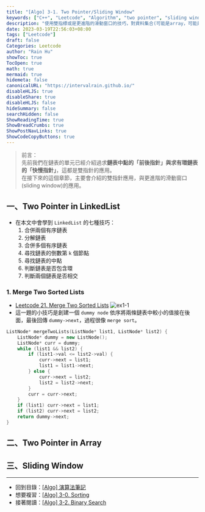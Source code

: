 ```yaml
---
title: "[Algo] 3-1. Two Pointer/Sliding Window"
keywords: ["C++", "Leetcode", "Algorithm", "two pointer", "sliding window"]
description: "使用雙指標或是更進階的滑動窗口的技巧，對資料集合(可能是array，可能是list)做搜尋。"
date: 2023-03-19T22:56:03+08:00
tags: ["Leetcode"]
draft: false
Categories: Leetcode
author: "Rain Hu"
showToc: true
TocOpen: true
math: true
mermaid: true
hidemeta: false
canonicalURL: "https://intervalrain.github.io/"
disableHLJS: true
disableShare: true
disableHLJS: false
hideSummary: false
searchHidden: false
ShowReadingTime: true
ShowBreadCrumbs: true
ShowPostNavLinks: true
ShowCodeCopyButtons: true
---
```

> 前言：  
> 先前我們在鏈表的單元已經介紹過求**鏈表中點的「前後指針」**與求**有環鏈表的「快慢指針」**，這都是雙指針的應用。  
> 在接下來的這個章節，主要會介紹的雙指針應用，與更進階的滑動窗口(sliding window)的應用。
## 一、Two Pointer in LinkedList
+ 在本文中會學到 `LinkedList` 的七種技巧：
    1. 合併兩個有序鏈表
    2. 分解鏈表
    3. 合併多個有序鏈表
    4. 尋找鏈表的倒數第 `k` 個節點
    5. 尋找鏈表的中點
    6. 判斷鏈表是否包含環
    7. 判斷兩個鏈表是否相交
### 1. Merge Two Sorted Lists
+ [Leetcode 21. Merge Two Sorted Lists](https://leetcode.com/problems/merge-two-sorted-lists/)
![ex1-1](https://assets.leetcode.com/uploads/2020/10/03/merge_ex1.jpg)
+ 這一題的小技巧是創建一個 `dummy node` 依序將兩條鏈表中較小的值接在後面，最後回傳 `dummy->next`，過程很像 `merge sort`。
```C++
ListNode* mergeTwoLists(ListNode* list1, ListNode* list2) {
    ListNode* dummy = new ListNode();
    ListNode* curr = dummy;
    while (list1 && list2) {
        if (list1->val <= list2->val) {
            curr->next = list1;
            list1 = list1->next;
        } else {
            curr->next = list2;
            list2 = list2->next;
        }
        curr = curr->next;
    }
    if (list1) curr->next = list1;
    if (list2) curr->next = list2;
    return dummy->next;
}
```


## 二、Two Pointer in Array

## 三、Sliding Window


---
+ 回到目錄：[[Algo] 演算法筆記](/posts/cs/algo)  
+ 想要複習：[[Algo] 3-0. Sorting](/posts/cs/algo/sorting)
+ 接著閱讀：[[Algo] 3-2. Binary Search](/posts/cs/algo/binary_search)